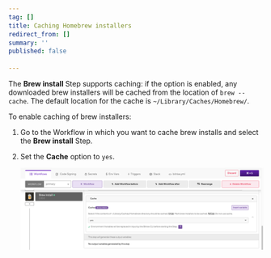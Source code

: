 ```yaml
---
tag: []
title: Caching Homebrew installers
redirect_from: []
summary: ''
published: false

---
```

The **Brew install** Step supports caching: if the option is enabled, any downloaded brew installers will be cached from the location of `brew --cache`. The default location for the cache is `~/Library/Caches/Homebrew/`.

To enable caching of brew installers:

1. Go to the Workflow in which you want to cache brew installs and select the **Brew install** Step.
2. Set the **Cache** option to `yes`.

   ![](/img/brew-install2.png)